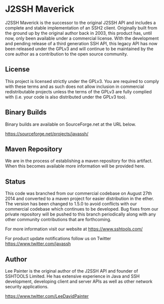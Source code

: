 J2SSH Maverick
==============

J2SSH Maverick is the successor to the original J2SSH API and includes a complete and stable implementation of an SSH2 client. Originally built from the ground up by the original author back in 2003, this product has, until now, only been available under a commercial license. With the development and pending release of a third generation SSH API, this legacy API has now been released under the GPLv3 and will continue to be maintained by the core author as a contribution to the open source community.

License
-------

This project is licensed strictly under the GPLv3. You are required to comply with these terms and as such does not allow inclusion in commercial redistributable projects unless the terms of the GPLv3 are fully complied with (i.e. your code is also distributed under the GPLv3 too). 

 
Binary Builds
-------------

Binary builds are available on SourceForge.net at the URL below.

https://sourceforge.net/projects/javassh/


Maven Repository
----------------

We are in the process of establishing a maven repository for this artifact. When this becomes available more information will be provided here. 


Status
------

This code was branched from our commercial codebase on August 27th 2014 and converted to a maven project for easier distribution in the ether. The version has been changed to 1.5.0 to avoid conflicts with our commercial codebase which continues to be developed. Bug fixes from our private repository will be pushed to this branch periodically along with any other community contributions that are forthcoming.

For more information visit our website at https://www.sshtools.com/

For product update notifications follow us on Twitter https://www.twitter.com/javassh


Author
------

Lee Painter is the original author of the J2SSH API and founder of SSHTOOLS Limited. He has extensive experience in Java and SSH development, developing client and server APIs as well as other network security applications.

https://www.twitter.com/LeeDavidPainter

